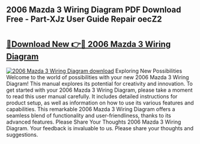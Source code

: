## 2006 Mazda 3 Wiring Diagram PDF Download Free - Part-XJz User Guide Repair oecZ2

# <h2><a href="http://dfmiy7.blite.top/?on=2006+Mazda+3+Wiring+Diagram">🔗Download New 👉🔴 2006 Mazda 3 Wiring Diagram</a></h2>

[![2006 Mazda 3 Wiring Diagram download](https://i.imgur.com/lujVjoI.png)](http://dfmiy7.blite.top/?on=2006+Mazda+3+Wiring+Diagram)
Exploring New Possibilities Welcome to the world of possibilities with your new 2006 Mazda 3 Wiring Diagram! This manual explores its potential for creativity and innovation. To get started with your 2006 Mazda 3 Wiring Diagram, please take a moment to read this user manual carefully. It includes detailed instructions for product setup, as well as information on how to use its various features and capabilities. This remarkable 2006 Mazda 3 Wiring Diagram offers a seamless blend of functionality and user-friendliness, thanks to its advanced features. Please Share Your Thoughts 2006 Mazda 3 Wiring Diagram. Your feedback is invaluable to us. Please share your thoughts and suggestions.

